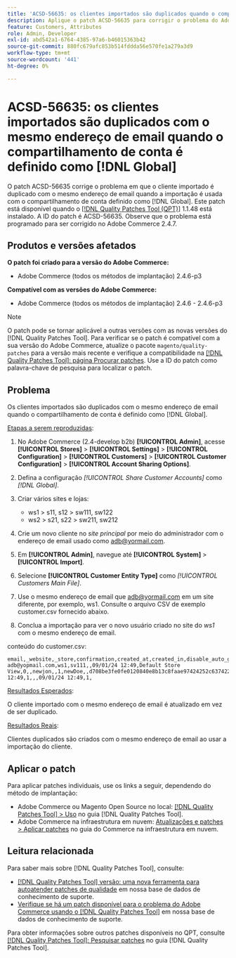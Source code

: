 ```yaml
---
title: 'ACSD-56635: os clientes importados são duplicados quando o compartilhamento de conta está definido como [!DNL Global]'
description: Aplique o patch ACSD-56635 para corrigir o problema do Adobe Commerce em que o cliente importado é duplicado com o mesmo endereço de email quando a importação é usada com o compartilhamento de conta definido como [!DNL Global].
feature: Customers, Attributes
role: Admin, Developer
exl-id: abd542a1-6764-4385-97a6-b46015363b42
source-git-commit: 880fc679afc853b514fddda56e570fe1a279a3d9
workflow-type: tm+mt
source-wordcount: '441'
ht-degree: 0%

---
```


# ACSD-56635: os clientes importados são duplicados com o mesmo endereço de email quando o compartilhamento de conta é definido como [!DNL Global]

O patch ACSD-56635 corrige o problema em que o cliente importado é duplicado com o mesmo endereço de email quando a importação é usada com o compartilhamento de conta definido como [!DNL Global]. Este patch está disponível quando o [[!DNL Quality Patches Tool (QPT)]](/help/announcements/adobe-commerce-announcements/magento-quality-patches-released-new-tool-to-self-serve-quality-patches.md) 1.1.48 está instalado. A ID do patch é ACSD-56635. Observe que o problema está programado para ser corrigido no Adobe Commerce 2.4.7.

## Produtos e versões afetados

**O patch foi criado para a versão do Adobe Commerce:**

* Adobe Commerce (todos os métodos de implantação) 2.4.6-p3

**Compatível com as versões do Adobe Commerce:**

* Adobe Commerce (todos os métodos de implantação) 2.4.6 - 2.4.6-p3

>[!NOTE]
>
>O patch pode se tornar aplicável a outras versões com as novas versões do [!DNL Quality Patches Tool]. Para verificar se o patch é compatível com a sua versão do Adobe Commerce, atualize o pacote `magento/quality-patches` para a versão mais recente e verifique a compatibilidade na [[!DNL Quality Patches Tool]: página Procurar patches](https://experienceleague.adobe.com/tools/commerce-quality-patches/index.html?lang=pt-BR). Use a ID do patch como palavra-chave de pesquisa para localizar o patch.

## Problema

Os clientes importados são duplicados com o mesmo endereço de email quando o compartilhamento de conta é definido como [!DNL Global].

<u>Etapas a serem reproduzidas</u>:

1. No Adobe Commerce (2.4-develop b2b) **[!UICONTROL Admin]**, acesse **[!UICONTROL Stores]** > **[!UICONTROL Settings]** > **[!UICONTROL Configuration]** > **[!UICONTROL Customers]** > **[!UICONTROL Customer Configuration]** > **[!UICONTROL Account Sharing Options]**.
1. Defina a configuração *[!UICONTROL Share Customer Accounts]* como *[!DNL Global]*.
1. Criar vários sites e lojas:

   * ws1 > s11, s12 > sw111, sw122
   * ws2 > s21, s22 > sw211, sw212

1. Crie um novo cliente no *site principal* por meio do administrador com o endereço de email usado como <adb@yormail.com>.
1. Em **[!UICONTROL Admin]**, navegue até **[!UICONTROL System]** > **[!UICONTROL Import]**.
1. Selecione **[!UICONTROL Customer Entity Type]** como *[!UICONTROL Customers Main File]*.
1. Use o mesmo endereço de email que <adb@yormail.com> em um site diferente, por exemplo, ws1. Consulte o arquivo CSV de exemplo customer.csv fornecido abaixo.
1. Conclua a importação para ver o novo usuário criado no site do *ws1* com o mesmo endereço de email.

conteúdo do customer.csv:

```
email,_website,_store,confirmation,created_at,created_in,disable_auto_group_change,dob,firstname,gender,group_id,lastname,middlename,password_hash,prefix,rp_token,rp_token_created_at,store_id,suffix,taxvat,updated_at,website_id,password
adb@yopmail.com,ws1,sv111,,09/01/24 12:49,Default Store View,0,,newjon,,1,newDoe,,d708be3fe0fe0120840e8b13c8faae97424252c6374227ff59c05814f1aecd79:mgLqkqgTwLPLlCljzvF8hp67fNOOvOZb:1,,07e71459c137f4da15292134ff459cba,30/10/15 12:49,1,,,09/01/24 12:49,1,
```

<u>Resultados Esperados</u>:

O cliente importado com o mesmo endereço de email é atualizado em vez de ser duplicado.

<u>Resultados Reais</u>:

Clientes duplicados são criados com o mesmo endereço de email ao usar a importação do cliente.

## Aplicar o patch

Para aplicar patches individuais, use os links a seguir, dependendo do método de implantação:

* Adobe Commerce ou Magento Open Source no local: [[!DNL Quality Patches Tool] > Uso](https://experienceleague.adobe.com/docs/commerce-operations/tools/quality-patches-tool/usage.html?lang=pt-BR) no guia [!DNL Quality Patches Tool].
* Adobe Commerce na infraestrutura em nuvem: [Atualizações e patches > Aplicar patches](https://experienceleague.adobe.com/docs/commerce-cloud-service/user-guide/develop/upgrade/apply-patches.html?lang=pt-BR) no guia do Commerce na infraestrutura em nuvem.

## Leitura relacionada

Para saber mais sobre [!DNL Quality Patches Tool], consulte:

* [[!DNL Quality Patches Tool] versão: uma nova ferramenta para autoatender patches de qualidade](/help/announcements/adobe-commerce-announcements/magento-quality-patches-released-new-tool-to-self-serve-quality-patches.md) em nossa base de dados de conhecimento de suporte.
* [Verifique se há um patch disponível para o problema do Adobe Commerce usando o [!DNL Quality Patches Tool]](/help/support-tools/patches-available-in-qpt-tool/check-patch-for-magento-issue-with-magento-quality-patches.md) em nossa base de dados de conhecimento de suporte.

Para obter informações sobre outros patches disponíveis no QPT, consulte [[!DNL Quality Patches Tool]: Pesquisar patches](https://experienceleague.adobe.com/tools/commerce-quality-patches/index.html?lang=pt-BR) no guia [!DNL Quality Patches Tool].
